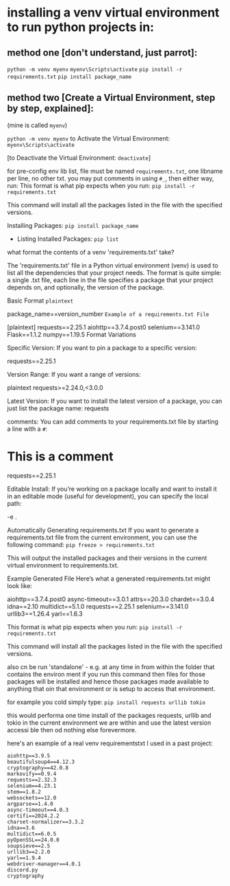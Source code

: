 # installing a venv virtual environment to run python projects in:

## method one [don't understand, just parrot]:
`python -m venv myenv`
`myenv\Scripts\activate`
`pip install -r requirements.txt`
`pip install package_name`

## method two [Create a Virtual Environment, step by step, explained]:
(mine is called `myenv`)

`python -m venv myenv`
 to Activate the Virtual Environment:
`myenv\Scripts\activate`

[to Deactivate the Virtual Environment:
`deactivate`]


for pre-config env lib list, file must be named `requirements.txt`, one libname per line, no other txt. you may put comments in using `#_`, then either way, run:
This format is what pip expects when you run:
`pip install -r requirements.txt`

This command will install all the packages listed in the file with the specified versions.


Installing Packages:
`pip install package_name`

- Listing Installed Packages:
`pip list`

what format the contents of a venv 'requirements.txt' take?

The 'requirements.txt' file in a Python virtual environment (venv) is used to list all the dependencies that your project needs.
The format is quite simple: a single .txt file, each line in the file specifies a package that your project depends on, and optionally, the version of the package.

Basic Format
`plaintext`

package_name==version_number
`Example of a requirements.txt File`

[plaintext]
requests==2.25.1
aiohttp==3.7.4.post0
selenium==3.141.0
Flask==1.1.2
numpy==1.19.5
Format Variations

Specific Version: If you want to pin a package to a specific version:

requests==2.25.1

Version Range: If you want a range of versions:

plaintext
requests>=2.24.0,<3.0.0

Latest Version: If you want to install the latest version of a package, you can just list the package name:
requests

comments: You can add comments to your requirements.txt file by starting a line with a `#`:

# This is a comment
requests==2.25.1

Editable Install: If you’re working on a package locally and want to install it in an editable mode (useful for development), you can specify the local path:

-e .

Automatically Generating requirements.txt
If you want to generate a requirements.txt file from the current environment, you can use the following command:
`pip freeze > requirements.txt`

This will output the installed packages and their versions in the current virtual environment to requirements.txt.

Example Generated File
Here’s what a generated requirements.txt might look like:

aiohttp==3.7.4.post0
async-timeout==3.0.1
attrs==20.3.0
chardet==3.0.4
idna==2.10
multidict==5.1.0
requests==2.25.1
selenium==3.141.0
urllib3==1.26.4
yarl==1.6.3


This format is what pip expects when you run:
`pip install -r requirements.txt`

This command will install all the packages listed in the file with the specified versions.

also cn be run 'standalone' - e.g. at any time in from within the folder that contains the environ ment if you run this command then files for those packages will be installed and hence those packages made available to anything that  oin that environment or is setup to access that environment.

for example you cold simply type:
`pip install requests urllib tokio`

this would performa one time install of the packages requests, urllib and tokio in the current environment we are within and use the latest version accessi ble then od nothing else forevermore.


here's an example of a real venv requirementstxt I used in a past project:

```
aiohttp==3.9.5
beautifulsoup4==4.12.3
cryptography==42.0.8
markovify==0.9.4
requests==2.32.3
selenium==4.23.1
stem==1.8.2
websockets==12.0
argparse==1.4.0
async-timeout==4.0.3
certifi==2024.2.2
charset-normalizer==3.3.2
idna==3.6
multidict==6.0.5
pyOpenSSL==24.0.0
soupsieve==2.5
urllib3==2.2.0
yarl==1.9.4
webdriver-manager==4.0.1
discord.py
cryptography
```


